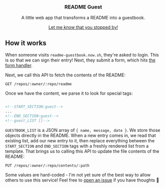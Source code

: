 <h3 align="center">README Guest</h3>
<p align="center">A little web app that transforms a README into a guestbook.</p>
<p align="center"><a href="https://readme-guestbook.now.sh">Let me know that you stopped by!</a></p>

## How it works

When someone visits `readme-guestbook.now.sh`, they're asked to login. This is so that we can sign their entry! Next, they submit a form, which hits [the form handler](/api/submit-form.ts).

Next, we call this API to fetch the contents of the README:

```
GET /repos/:owner/:repo/readme
```

Once we have the content, we parse it to look for special tags:

```md

<!--START_SECTION:guest-->
...
<!--END_SECTION:guest-->
<!--guest_LIST []-->
```

`GUESTBOOK_LIST` is a JSON array of `{ name, message, date }`. We store those objects directly in the README. When a new entry comes in, we read that existing list, add our new entry to it, then replace everything between the `START_SECTION` and `END_SECTION` tags with a freshly rendered list from a template. That brings us to calling this API to update the file contents of the README:

```
PUT /repos/:owner/:repo/contents/:path
```

Some values are hard-coded - I'm not yet sure of the best way to allow others to use this service! Feel free to [open an issue](https://github.com/zrsaimun/readme-guest/issues/new) if you have thoughts 🙏
